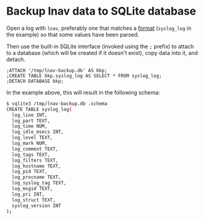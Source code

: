 # Backup lnav data to SQLite database

Open a log with `lnav`, preferably one that matches a [format](https://docs.lnav.org/en/latest/formats.html) (`syslog_log` in the example) so that some values have been parsed.

Then use the built-in SQLite interface (invoked using the `;` prefix) to attach to a database (which will be created if it doesn't exist), copy data into it, and detach.

```
;ATTACH '/tmp/lnav-backup.db' AS bkp;
;CREATE TABLE bkp.syslog_log AS SELECT * FROM syslog_log;
;DETACH DATABASE bkp;
```

In the example above, this will result in the following schema:

```sh
$ sqlite3 /tmp/lnav-backup.db .schema
CREATE TABLE syslog_log(
  log_line INT,
  log_part TEXT,
  log_time NUM,
  log_idle_msecs INT,
  log_level TEXT,
  log_mark NUM,
  log_comment TEXT,
  log_tags TEXT,
  log_filters TEXT,
  log_hostname TEXT,
  log_pid TEXT,
  log_procname TEXT,
  log_syslog_tag TEXT,
  log_msgid TEXT,
  log_pri INT,
  log_struct TEXT,
  syslog_version INT
);
```
